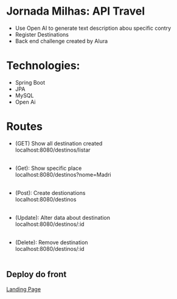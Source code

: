# Jornada Milhas: API Travel

- Use Open AI to generate text description abou specific contry
- Register Destinations
- Back end challenge created by Alura

# Technologies:
- Spring Boot
- JPA
- MySQL
- Open Ai

# Routes
- (GET) Show all destination created </br>
  localhost:8080/destinos/listar </br></br>
  
- (Get): Show specific place </br>
  localhost:8080/destinos?nome=Madri </br></br>
  
- (Post): Create destionations </br>
  localhost:8080/destinos </br></br>
  
- (Update): Alter data about destination </br>
  localhost:8080/destinos/:id </br></br>
  
- (Delete): Remove destination </br>
  localhost:8080/destinos/:id </br></br>

## Deploy do front
<a href="https://angelica-shigematsu.github.io/challenge7-alura-travel-web/">Landing Page</a>
